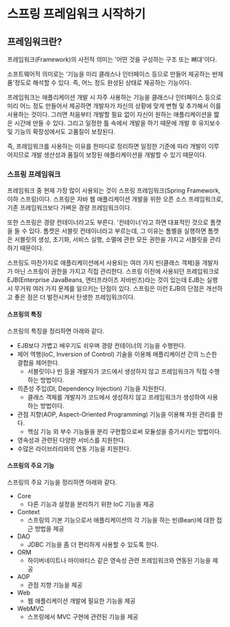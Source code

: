 # 스프링 프레임워크 시작하기

## 프레임워크란?

프레임워크(Framework)의 사전적 의미는 '어떤 것을 구성하는 구조 또는 뼈대'이다.

소프트웨어적 의미로는 '기능을 미리 클래스나 인터페이스 등으로 만들어 제공하는 반제품'정도로 해석할 수 있다. 즉, 어느 정도 완성된 상태로 제공하는 기능이다.

프레임워크는 애플리케이션 개발 시 자주 사용하는 기능을 클래스나 인터페이스 등으로 미리 어느 정도 만들어서 제공하면 개발자가 자신의 상황에 맞게 변형 및 추가해서 이를 사용하는 것이다. 그러면 처음부터 개발할 필요 없이 자신이 원하는 애플리케이션을 짧은 시간에 만들 수 있다. 그리고 일정한 틀 속에서 개발을 하기 때문에 개발 후 유지보수 및 기능의 확장성에서도 고품질이 보장된다.

즉, 프레임워크를 사용하는 이유를 한마디로 정리하면 일정한 기준에 따라 개발이 이루어지므로 개발 생산성과 품질이 보장된 애플리케이션을 개발할 수 있기 때문이다.



### 스프링 프레임워크

프레임워크 중 현재 가장 많이 사용되는 것이 스프링 프레임워크(Spring Framework, 이하 스프링)이다. 스프링은 자바 웹 애플리케이션 개발을 위한 오픈 소스 프레임워크로, 기존 프레임워크보다 가벼운 경량 프레임워크이다.

또한 스프링은 경량 컨테이너라고도 부른다. '컨테이너'라고 하면 대표적인 것으로 톰캣을 들 수 있다. 톰캣은 서블릿 컨테이너라고 부르는데, 그 이유는 톰벨을 실행하면 톰캣은 서블릿의 생성, 초기화, 서비스 실행, 소멸에 관한 모든 권한을 가지고 서블릿을 관리하기 때문이다.

스프링도 마찬가지로 애플리케이션에서 사용되는 여러 가지 빈(클래스 객체)을 개발자가 아닌 스프링이 권한을 가지고 직접 관리한다. 스프링 이전에 사용되던 프레임워크로 EJB(Enterprise JavaBeans, 엔터프라이즈 자바빈즈)라는 것이 있는데 EJB는 실행 시 무거워 여러 가지 문제를 일으키는 단점이 있다. 스프링은 이런 EJB의 단점은 개선하고 좋은 점은 더 발전시켜서 탄생한 프레임워크이다.



#### 스프링의 특징

스프링의 특징을 정리하면 아래와 같다.

+ EJB보다 가볍고 배우기도 쉬우며 경량 컨테이너의 기능을 수행한다.
+ 제어 역행(IoC, Inversion of Control) 기술을 이용해 애플리케이션 간의 느슨한 결합을 제어한다.
  + 서블릿이나 빈 등을 개발자가 코드에서 생성하지 않고 프레임워크가 직접 수행하는 방법이다.
+ 의존성 주입(DI, Dependency Injection) 기능을 지원한다.
  + 클래스 객체를 개발자가 코드에서 생성하지 않고 프레임워크가 생성하여 사용하는 방법이다.
+ 관점 지향(AOP, Aspect-Oriented Programming) 기능을 이용해 자원 관리를 한다.
  + 핵심 기능 외 부수 기능들을 분리 구현함으로써 모듈성을 증가시키는 방법이다.
+ 영속성과 관련된 다양한 서비스를 지원한다.
+ 수많은 라이브러리와의 연동 기능을 지원한다.



#### 스프링의 주요 기능

스프링의 주요 기능을 정리하면 아래와 같다.

+ Core
  + 다른 기능과 설정을 분리하기 위한 IoC 기능을 제공
+ Context
  + 스프링의 기본 기능으로서 애플리케이션의 각 기능을 하는 빈(Bean)에 대한 접근 방법을 제공
+ DAO
  + JDBC 기능을 좀 더 편리하게 사용할 수 있도록 한다.
+ ORM
  + 하이버네이트나 마이바티스 같은 영속성 관련 프레임워크와 연동된 기능을 제공
+ AOP
  + 관점 지향 기능을 제공
+ Web
  + 웹 애플리케이션 개발에 필요한 기능을 제공
+ WebMVC
  + 스프링에서 MVC 구현에 관련된 기능을 제공
